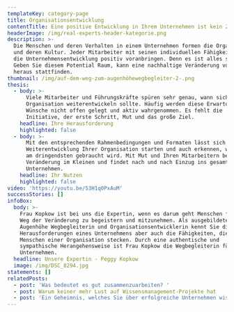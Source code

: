 ```yaml
---
templateKey: category-page
title: Organisationsentwicklung
contentTitle: Eine positive Entwicklung in Ihrem Unternehmen ist kein Zufall
headerImage: /img/real-experts-header-kategorie.png
description: >-
  Die Menschen und deren Verhalten in einem Unternehmen formen die Organisation
  und deren Kultur. Jeder Mitarbeiter mit seinen individuellen Fähigkeiten kann
  die Unternehmensentwicklung positiv voranbringen. Denn es ist alles schon da.
  Geben Sie diesem Potential Raum, kann eine nachhaltige Veränderung von innen
  heraus stattfinden.
thumbnail: /img/auf-dem-weg-zum-augenhöhewegbegleiter-2-.png
thesis:
  - body: >-
      Viele Mitarbeiter und Führungskräfte spüren sehr genau, wann sich eine
      Organisation weiterentwickeln sollte. Häufig werden diese Erwartungen und
      Wünsche nicht offen gelegt und aktiv wahrgenommen. Es fehlt die
      Initiative, der erste Schritt, Mut und das große Ziel.
    headline: Ihre Herausforderung
    highlighted: false
  - body: >-
      Mit den entsprechenden Rahmenbedingungen und Formaten lässt sich eine
      Weiterentwicklung Ihrer Organisation starten und auch erkennen, was gerade
      am dringendsten gebraucht wird. Mit Mut und Ihren Mitarbeitern beginnt die
      Veränderung im Kleinen und findet nach und nach Einzug ins gesamte
      Unternehmen. 
    headline: Ihr Nutzen
    highlighted: false
video: 'https://youtu.be/53H1q0PxAuM'
successStories: []
infoBox:
  body: >-
    Frau Kopkow ist bei uns die Expertin, wenn es darum geht Menschen für den
    Weg der Veränderung zu begeistern und mitzunehmen. Als ausgebildete
    Augenhöhe Wegbegleiterin und Organisationsentwicklerin kennt Sie die
    Herausforderungen eines Unternehmens aber auch die Fähigkeiten, die in den
    Menschen einer Organisation stecken. Durch eine authentische und
    sympathische Herangehensweise ist Frau Kopkow die Wegbegleiterin für Ihr
    Unternehmen.
  headline: Unsere Expertin - Peggy Kopkow
  image: /img/DSC_8294.jpg
statements: []
relatedPosts:
  - post: 'Was bedeutet es gut zusammenzuarbeiten? '
  - post: Warum keiner mehr Lust auf Wissensmanagement-Projekte hat
  - post: 'Ein Geheimnis, welches Sie über erfolgreiche Unternehmen wissen sollten'
---
```


